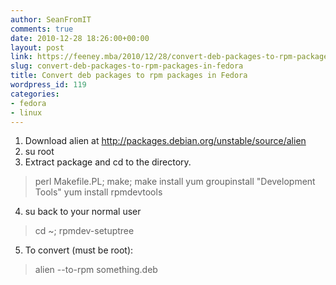 ```yaml
---
author: SeanFromIT
comments: true
date: 2010-12-28 18:26:00+00:00
layout: post
link: https://feeney.mba/2010/12/28/convert-deb-packages-to-rpm-packages-in-fedora/
slug: convert-deb-packages-to-rpm-packages-in-fedora
title: Convert deb packages to rpm packages in Fedora
wordpress_id: 119
categories:
- fedora
- linux
---
```


  1. Download alien at http://packages.debian.org/unstable/source/alien
  2. su root
  3. Extract package and cd to the directory. 

<blockquote>perl Makefile.PL; make; make install  
yum groupinstall "Development Tools"  
yum install rpmdevtools</blockquote>

  4. su back to your normal user 

<blockquote>cd ~; rpmdev-setuptree</blockquote>

  5. To convert (must be root): 

<blockquote>alien --to-rpm something.deb</blockquote>
